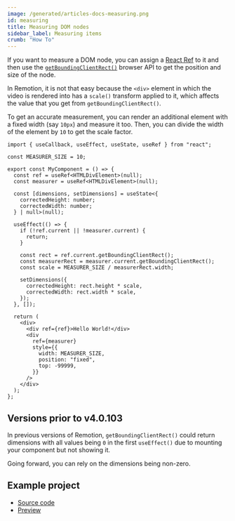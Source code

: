 ```yaml
---
image: /generated/articles-docs-measuring.png
id: measuring
title: Measuring DOM nodes
sidebar_label: Measuring items
crumb: "How To"
---
```


If you want to measure a DOM node, you can assign a [React Ref](https://react.dev/learn/manipulating-the-dom-with-refs) to it and then use the [`getBoundingClientRect()`](https://developer.mozilla.org/en-US/docs/Web/API/Element/getBoundingClientRect?retiredLocale=de) browser API to get the position and size of the node.

In Remotion, it is not that easy because the `<div>` element in which the video is rendered into has a `scale()` transform applied to it, which affects the value that you get from `getBoundingClientRect()`.

To get an accurate measurement, you can render an additional element with a fixed width (say `10px`) and measure it too. Then, you can divide the width of the element by `10` to get the scale factor.

```tsx twoslash title="MyComponent.tsx"
import { useCallback, useEffect, useState, useRef } from "react";

const MEASURER_SIZE = 10;

export const MyComponent = () => {
  const ref = useRef<HTMLDivElement>(null);
  const measurer = useRef<HTMLDivElement>(null);

  const [dimensions, setDimensions] = useState<{
    correctedHeight: number;
    correctedWidth: number;
  } | null>(null);

  useEffect(() => {
    if (!ref.current || !measurer.current) {
      return;
    }

    const rect = ref.current.getBoundingClientRect();
    const measurerRect = measurer.current.getBoundingClientRect();
    const scale = MEASURER_SIZE / measurerRect.width;

    setDimensions({
      correctedHeight: rect.height * scale,
      correctedWidth: rect.width * scale,
    });
  }, []);

  return (
    <div>
      <div ref={ref}>Hello World!</div>
      <div
        ref={measurer}
        style={{
          width: MEASURER_SIZE,
          position: "fixed",
          top: -99999,
        }}
      />
    </div>
  );
};
```

## Versions prior to v4.0.103

In previous versions of Remotion, `getBoundingClientRect()` could return dimensions with all values being `0` in the first `useEffect()` due to mounting your component but not showing it.

Going forward, you can rely on the dimensions being non-zero.

## Example project

- [Source code](https://github.com/remotion-dev/measure-item)
- [Preview](https://measure-item.vercel.app)
